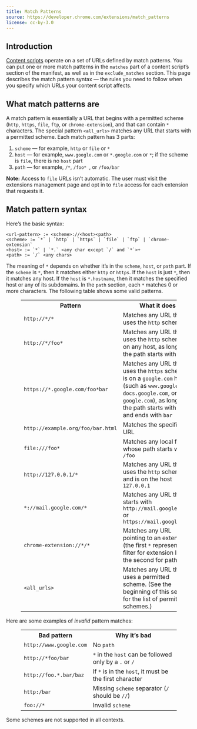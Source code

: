 ```yaml
---
title: Match Patterns
source: https://developer.chrome.com/extensions/match_patterns
license: cc-by-3.0
---
```


## Introduction

[Content scripts](/extensions/content-scripts/) operate on a set of URLs defined by match patterns. You can put one or more match patterns in the `matches` part of a content script’s section of the manifest, as well as in the `exclude_matches` section. This page describes the match pattern syntax — the rules you need to follow when you specify which URLs your content script affects.

## What match patterns are

A match pattern is essentially a URL that begins with a permitted scheme (`http`, `https`, `file`, `ftp`, or `chrome-extension`), and that can contain `*` characters. The special pattern `<all_urls>` matches any URL that starts with a permitted scheme. Each match pattern has 3 parts:

1. `scheme` — for example, `http` or `file` or `*`
2. `host` — for example, `www.google.com` or `*.google.com` or `*`; if the scheme is `file`, there is no `host` part
3. `path` — for example, `/*`, `/foo* `, or `/foo/bar `

**Note:** Access to `file` URLs isn’t automatic. The user must visit the extensions management page and opt in to `file` access for each extension that requests it.

## Match pattern syntax

Here’s the basic syntax:

	<url-pattern> := <scheme>://<host><path>
	<scheme> := `*` | `http` | `https` | `file` | `ftp` | `chrome-extension`
	<host> := `*` | `*.` <any char except `/` and `*`>+
	<path> := `/` <any chars>

The meaning of `*` depends on whether it’s in the `scheme`, `host`, or `path` part. If the `scheme` is `*`, then it matches either `http` or `https`. If the `host` is just `*`, then it matches any host. If the `host` is `*.hostname`, then it matches the specified host or any of its subdomains. In the `path` section, each `*` matches 0 or more characters. The following table shows some valid patterns.

<figure block="figure">
<table>
<tr>
	<th>Pattern</th>
	<th>What it does</th>
	<th>Examples of matching URLs</th>
</tr>
<tr>
	<td><code>http://*/*</code></td>
	<td>Matches any URL that uses the <code>http</code> scheme</td>
	<td><code>http://www.google.com/</code>, <code>http://example.org/foo/bar.html</code></td>
</tr>
<tr>
	<td><code>http://*/foo*</code></td>
	<td>Matches any URL that uses the <code>http</code> scheme, on any host, as long as the path starts with <code>/foo</code></td>
	<td><code>http://example.com/foo/bar.html</code>, <code>http://www.google.com/foobar</code></td>
</tr>
<tr>
	<td><code>https://*.google.com/foo*bar</code></td>
	<td>Matches any URL that uses the <code>https</code> scheme, is on a <code>google.com</code> host (such as <code>www.google.com</code>, <code>docs.google.com</code>, or <code>google.com</code>), as long as the path starts with <code>/foo</code> and ends with <code>bar</code></td>
	<td><code>http://www.google.com/foo/baz/bar</code>, <code>http://docs.google.com/foobar</code></td>
</tr>
<tr>
	<td><code>http://example.org/foo/bar.html</code></td>
	<td>Matches the specified URL</td>
	<td><code>http://example.org/foo/bar.html</code></td>
</tr>
<tr>
	<td><code>file:///foo*</code></td>
	<td>Matches any local file whose path starts with <code>/foo</code></td>
	<td><code>file:///foo/bar.html</code>, <code>file:///foo</code></td>
</tr>
<tr>
	<td><code>http://127.0.0.1/*</code></td>
	<td>Matches any URL that uses the <code>http</code> scheme and is on the host <code>127.0.0.1</code></td>
	<td><code>http://127.0.0.1/</code>, <code>http://127.0.0.1/foo/bar.html</code></td>
</tr>
<tr>
	<td><code>*://mail.google.com/*</code></td>
	<td>Matches any URL that starts with <code>http://mail.google.com</code> or <code>https://mail.google.com</code></td>
	<td><code>http://mail.google.com/foo/baz/bar</code>, <code>https://mail.google.com/foobar</code></td>
</tr>
<tr>
	<td><code>chrome-extension://*/*</code></td>
	<td>Matches any URL pointing to an extension (the first <code>*</code> represents a filter for extension IDs, the second for paths)</td>
	<td><code>chrome-extension://askla…asdf/options.html</code></td>
</tr>
<tr>
	<td><code>&lt;all_urls&gt;</code></td>
	<td>Matches any URL that uses a permitted scheme. (See the beginning of this section for the list of permitted schemes.)</td>
	<td><code>http://example.org/foo/bar.html</code>, <code>file:///bar/baz.html</code></td>
</tr>
</table>
</figure>

Here are some examples of _invalid_ pattern matches:

<figure block="figure">
<table>
<tr>
	<th>Bad pattern</th>
	<th>Why it’s bad</th>
</tr>
<tr>
	<td><code>http://www.google.com</code></td>
	<td>No <code>path</code></td>
</tr>
<tr>
	<td><code>http://*foo/bar</code></td>
	<td><code>*</code> in the <code>host</code> can be followed only by a <code>.</code> or <code>/</code></td>
</tr>
<tr>
	<td><code>http://foo.*.bar/baz</code></td>
	<td>If <code>*</code> is in the <code>host</code>, it must be the first character</td>
</tr>
<tr>
	<td><code>http:/bar</code></td>
	<td>Missing <code>scheme</code> separator (<code>/</code> should be <code>//</code>)</td>
</tr>
<tr>
	<td><code>foo://*</code></td>
	<td>Invalid <code>scheme</code></td>
</tr>
</table>
</figure>

Some schemes are not supported in all contexts.
